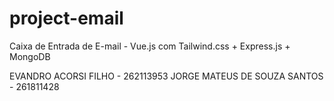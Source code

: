 # project-email
Caixa de Entrada de E-mail - Vue.js com Tailwind.css + Express.js + MongoDB

EVANDRO ACORSI FILHO - 262113953
JORGE MATEUS DE SOUZA SANTOS - 261811428